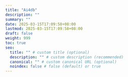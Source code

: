 ```yaml
---
title: "Ai4db"
description: ""
summary: ""
date: 2025-03-15T17:09:58+08:00
lastmod: 2025-03-15T17:09:58+08:00
draft: false
weight: 999
toc: true
seo:
  title: "" # custom title (optional)
  description: "" # custom description (recommended)
  canonical: "" # custom canonical URL (optional)
  noindex: false # false (default) or true
---
```

